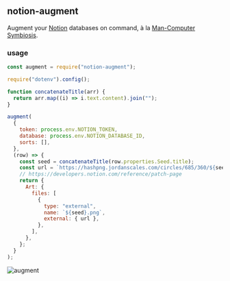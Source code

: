 ## notion-augment

Augment your [Notion](https://notion.so) databases on command, à la [Man-Computer Symbiosis](https://en.wikipedia.org/wiki/Man-Computer_Symbiosis).

### usage

```js
const augment = require("notion-augment");

require("dotenv").config();

function concatenateTitle(arr) {
  return arr.map((i) => i.text.content).join("");
}

augment(
  {
    token: process.env.NOTION_TOKEN,
    database: process.env.NOTION_DATABASE_ID,
    sorts: [],
  },
  (row) => {
    const seed = concatenateTitle(row.properties.Seed.title);
    const url = `https://hashpng.jordanscales.com/circles/685/360/${seed}.png`;
    // https://developers.notion.com/reference/patch-page
    return {
      Art: {
        files: [
          {
            type: "external",
            name: `${seed}.png`,
            external: { url },
          },
        ],
      },
    };
  }
);
```

![augment](https://user-images.githubusercontent.com/287268/132866840-b65e67b8-e844-4acd-8558-0547b2e4eef2.gif)
